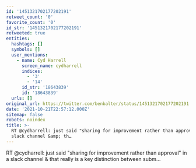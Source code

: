 ```yaml
---
id: '1451321702177202191'
retweet_count: '0'
favorite_count: '0'
id_str: '1451321702177202191'
retweeted: true
entities:
  hashtags: []
  symbols: []
  user_mentions:
    - name: Cyd Harrell
      screen_name: cydharrell
      indices:
        - '3'
        - '14'
      id_str: '18643839'
      id: '18643839'
  urls: []
original_url: https://twitter.com/benbalter/status/1451321702177202191
date: '2021-10-21T22:57:12.000Z'
sitemap: false
robots: noindex
title: >-
  RT @cydharrell: just said "sharing for improvement rather than approval" in a
  slack channel &amp; th…
---
```


RT @cydharrell: just said "sharing for improvement rather than approval" in a slack channel &amp; that really is a key distinction between subm…